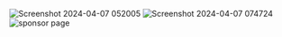 ![Screenshot 2024-04-07 052005](https://github.com/notArkade/FestMent/assets/83997727/a0a6b965-d540-4000-b26b-d96197675912)
![Screenshot 2024-04-07 074724](https://github.com/notArkade/FestMent/assets/83997727/dff529ca-4870-499f-b176-d63644ab4fc0)
![sponsor page](https://github.com/notArkade/FestMent/assets/83997727/ff55f612-9a7f-48df-a362-715f251d2833)
